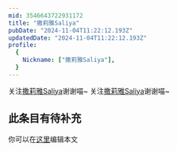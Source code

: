 ```yaml
---
mid: 3546643722931172
title: "撒莉雅Saliya"
pubDate: "2024-11-04T11:22:12.193Z"
updatedDate: "2024-11-04T11:22:12.193Z"
profile:
  {
    Nickname: ["撒莉雅Saliya"],
  }
---
```


关注[撒莉雅Saliya](https://space.bilibili.com/3546643722931172)谢谢喵~ 关注[撒莉雅Saliya](https://space.bilibili.com/3546643722931172)谢谢喵~

## 此条目有待补充
你可以在[这里](https://github.com/Yuhanawa/VTuber.ICU-Content/edit/master/v/撒莉雅Saliya/index.md)编辑本文
